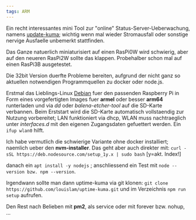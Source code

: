 ```yaml
---
tags: ARM
---
```

Ein recht interessantes mini Tool zur "online" Status-Server-Ueberwachung, namens [update-kuma](https://github.com/louislam/uptime-kuma); wichtig wenn mal wieder Stromausfall oder sonstige nervige Ausfaelle unbemerkt stattfinden.

Das Ganze natuerlich miniaturisiert auf einen RasPi0W wird schwierig, aber auf den neueren RasPi2W sollte das klappen. Probehalber schon mal auf einen RasPi3B ausgetestet.

Die 32bit Version duerfte Probleme bereiten, aufgrund der nicht ganz so aktuellen notwendigen Programmquellen zu docker oder node.js.

Erstmal das Lieblings-Linux [Debian](https://raspi.debian.net/) fuer den passenden Raspberry Pi in Form eines vorgefertigten Images fuer **armel** oder besser **arm64** runterladen und via *dd* oder *balena-etcher-tool* auf die SD-Karte verbannen.
Beim Erststart wird die SD-Karte automatisch vollstaendig zur Nutzung vorbereitet; LAN funktioniert via dhcp, WLAN muss nachtraeglich unter *interfaces.d* mit den eigenen Zugangsdaten gefuettert werden. Ein `ifup wlan0` hilft.

Ich habe vermutlich die schwierige Variante ohne docker installiert; naemlich ueber den **nvm-installer**. Das geht aber auch direkter mit:
`curl -sSL https://deb.nodesource.com/setup_1y.x | sudo bash` [y=akt. Index!]

danach ein `apt install -y nodejs` ; anschliessend ein Test mit `node --version bzw. npm --version`.

Irgendwann sollte man dann uptime-kuma via git klonen: `git clone https://github.com/louislam/uptime-kuma.git` und im Verzeichnis `npm run setup` aufrufen.

Den Rest nach Belieben mit **pm2**, als service oder mit forever bzw. nohup, ...
